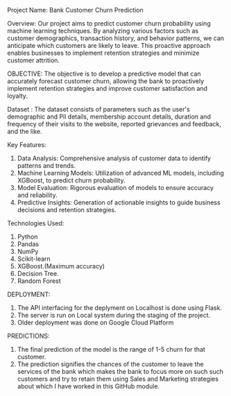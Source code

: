 Project Name: Bank Customer Churn Prediction

Overview:
Our project aims to predict customer churn probability using machine learning techniques. By analyzing various factors such as customer demographics, transaction history, and behavior patterns, we can anticipate which customers are likely to leave. This proactive approach enables businesses to implement retention strategies and minimize customer attrition.

OBJECTIVE:
The objective is to develop a predictive model that can accurately forecast customer churn, allowing the bank to proactively implement retention strategies and improve customer satisfaction and loyalty.

Dataset :
The dataset consists of parameters such as the user's demographic and Pil details, membership account details, duration and frequency of their visits to the website, reported grievances and feedback, and the like.

Key Features:
1. Data Analysis: Comprehensive analysis of customer data to identify patterns and trends.
2. Machine Learning Models: Utilization of advanced ML models, including XGBoost, to predict churn probability.
3. Model Evaluation: Rigorous evaluation of models to ensure accuracy and reliability.
4. Predictive Insights: Generation of actionable insights to guide business decisions and retention strategies.

Technologies Used:
1. Python
2. Pandas
3. NumPy
4. Scikit-learn
5. XGBoost.(Maximum accuracy)
6. Decision Tree.
7. Random Forest

DEPLOYMENT:
1. The API interfacing for the deplyment on Localhost is done using Flask.
2. The server is run on Local system during the staging of the project.
3. Older deployment was done on Google Cloud Platform

PREDICTIONS:
1. The final prediction of the model is the range of 1-5 churn for that customer.
2. The prediction signifies the chances of the customer to leave the services of the bank which makes the bank to focus more on such such customers and try to retain them using Sales and Marketing strategies about which I have worked in this GitHub module.
